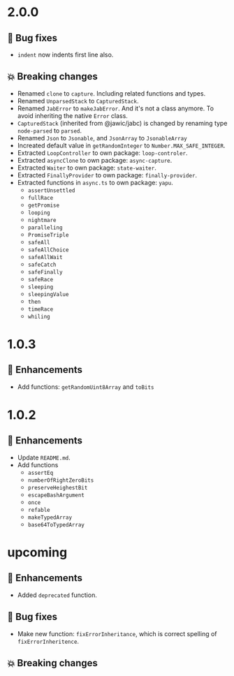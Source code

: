 # 2.0.0

## :bug: Bug fixes

- `indent` now indents first line also.

## :boom: Breaking changes

- Renamed `clone` to `capture`. Including related functions and types.
- Renamed `UnparsedStack` to `CapturedStack`.
- Renamed `JabError` to `makeJabError`. And it's not a class anymore. To avoid
  inheriting the native `Error` class.
- `CapturedStack` (inherited from @jawic/jabc) is changed by renaming type
  `node-parsed` to `parsed`.
- Renamed `Json` to `Jsonable`, and `JsonArray` to `JsonableArray`
- Increated default value in `getRandomInteger` to `Number.MAX_SAFE_INTEGER`.
- Extracted `LoopController` to own package: `loop-controler`.
- Extracted `asyncClone` to own package: `async-capture`.
- Extracted `Waiter` to own package: `state-waiter`.
- Extracted `FinallyProvider` to own package: `finally-provider`.
- Extracted functions in `async.ts` to own package: `yapu`.
  - `assertUnsettled`
  - `fullRace`
  - `getPromise`
  - `looping`
  - `nightmare`
  - `paralleling`
  - `PromiseTriple`
  - `safeAll`
  - `safeAllChoice`
  - `safeAllWait`
  - `safeCatch`
  - `safeFinally`
  - `safeRace`
  - `sleeping`
  - `sleepingValue`
  - `then`
  - `timeRace`
  - `whiling`

# 1.0.3

## :tada: Enhancements

- Add functions: `getRandomUint8Array` and `toBits`

# 1.0.2

## :tada: Enhancements

- Update `README.md`.
- Add functions
  - `assertEq`
  - `numberOfRightZeroBits`
  - `preserveHeighestBit`
  - `escapeBashArgument`
  - `once`
  - `refable`
  - `makeTypedArray`
  - `base64ToTypedArray`

# upcoming

## :tada: Enhancements

- Added `deprecated` function.

## :bug: Bug fixes

- Make new function: `fixErrorInheritance`, which is correct spelling of
  `fixErrorInheritence`.

## :boom: Breaking changes
